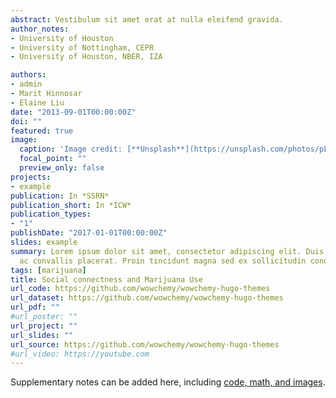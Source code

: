 ```yaml
---
abstract: Vestibulum sit amet erat at nulla eleifend gravida.
author_notes:
- University of Houston
- University of Nottingham, CEPR
- University of Houston, NBER, IZA

authors:
- admin
- Marit Hinnosar
- Elaine Liu
date: "2013-09-01T00:00:00Z"
doi: ""
featured: true
image:
  caption: 'Image credit: [**Unsplash**](https://unsplash.com/photos/pLCdAaMFLTE)'
  focal_point: ""
  preview_only: false
projects:
- example
publication: In *SSRN*
publication_short: In *ICW*
publication_types:
- "1"
publishDate: "2017-01-01T00:00:00Z"
slides: example
summary: Lorem ipsum dolor sit amet, consectetur adipiscing elit. Duis posuere tellus
  ac convallis placerat. Proin tincidunt magna sed ex sollicitudin condimentum.
tags: [marijuana]
title: Social connectness and Marijuana Use
url_code: https://github.com/wowchemy/wowchemy-hugo-themes
url_dataset: https://github.com/wowchemy/wowchemy-hugo-themes
url_pdf: ""
#url_poster: ""
url_project: ""
url_slides: ""
url_source: https://github.com/wowchemy/wowchemy-hugo-themes
#url_video: https://youtube.com
---
```


Supplementary notes can be added here, including [code, math, and images](https://wowchemy.com/docs/writing-markdown-latex/).
